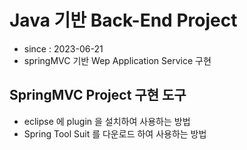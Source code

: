 # Java 기반 Back-End Project
- since : 2023-06-21
- springMVC 기반 Wep Application Service 구현

## SpringMVC Project 구현 도구
- eclipse 에 plugin 을 설치하여 사용하는 방법
- Spring Tool Suit 를 다운로드 하여 사용하는 방법
